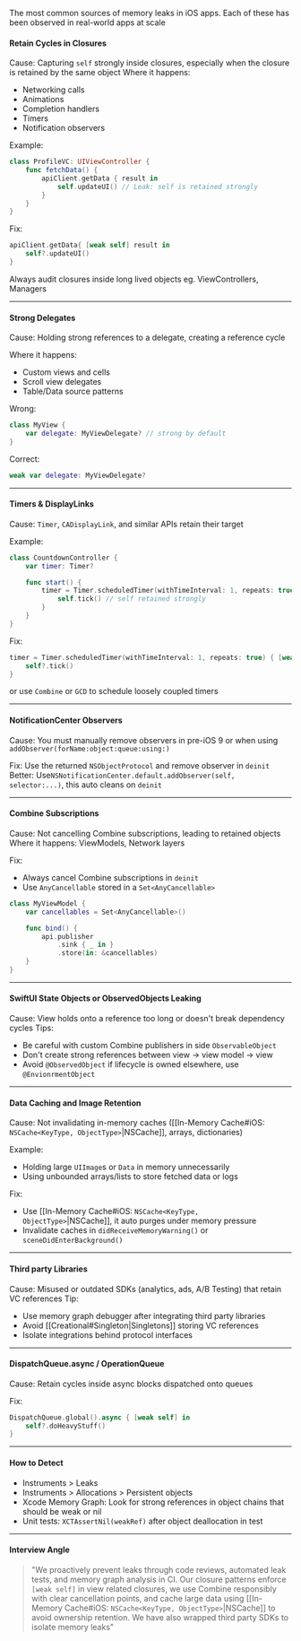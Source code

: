 The most common sources of memory leaks in iOS apps. Each of these has been observed in real-world apps at scale

#### Retain Cycles in Closures
Cause: Capturing `self` strongly inside closures, especially when the closure is retained by the same object
Where it happens:
- Networking calls
- Animations
- Completion handlers
- Timers
- Notification observers

Example:
```swift
class ProfileVC: UIViewController {
	func fetchData() {
		apiClient.getData { result in
			self.updateUI() // Leak: self is retained strongly
		}
	}
}
```

Fix:
```swift
apiClient.getData{ [weak self] result in 
	self?.updateUI()
}
```

Always audit closures inside long lived objects eg. ViewControllers, Managers

---
#### Strong Delegates
Cause: Holding strong references to a delegate, creating a reference cycle

Where it happens:
- Custom views and cells
- Scroll view delegates
- Table/Data source patterns

Wrong:
```swift
class MyView {
	var delegate: MyViewDelegate? // strong by default
}
```

Correct:
```swift
weak var delegate: MyViewDelegate?
```

---
#### Timers & DisplayLinks
Cause: `Timer`, `CADisplayLink`, and similar APIs retain their target

Example:
```swift
class CountdownController {
	var timer: Timer?

	func start() {
		timer = Timer.scheduledTimer(withTimeInterval: 1, repeats: true) {_ in 
			self.tick() // self retained strongly
		}
	}
}
```

Fix:
```swift
timer = Timer.scheduledTimer(withTimeInterval: 1, repeats: true) { [weak self] _ in 
	self?.tick()
}
```

or use `Combine` or `GCD` to schedule loosely coupled timers

---
#### NotificationCenter Observers
Cause: You must manually remove observers in pre-iOS 9 or when using `addObserver(forName:object:queue:using:)`

Fix: Use the returned `NSObjectProtocol` and remove observer in `deinit`
Better: Use`NSNotificationCenter.default.addObserver(self, selector:...)`, this auto cleans on `deinit`

---
#### Combine Subscriptions
Cause: Not cancelling Combine subscriptions, leading to retained objects
Where it happens: ViewModels, Network layers

Fix:
- Always cancel Combine subscriptions in `deinit`
- Use `AnyCancellable` stored in a `Set<AnyCancellable>`

```swift
class MyViewModel {
	var cancellables = Set<AnyCancellable>()

	func bind() {
		api.publisher
			.sink { _ in }
			.store(in: &cancellables)
	}
}
```

---
#### SwiftUI State Objects or ObservedObjects Leaking
Cause: View holds onto a reference too long or doesn't break dependency cycles
Tips:
- Be careful with custom Combine publishers in side `ObservableObject`
- Don't create strong references between view → view model → view
- Avoid `@ObservedObject` if lifecycle is owned elsewhere, use `@EnvionrmentObject`

---
#### Data Caching and Image Retention
Cause: Not invalidating in-memory caches ([[In-Memory Cache#iOS: `NSCache<KeyType, ObjectType>`|NSCache]], arrays, dictionaries)

Example:
- Holding large `UIImage`s or `Data` in memory unnecessarily
- Using unbounded arrays/lists to store fetched data or logs

Fix:
- Use [[In-Memory Cache#iOS: `NSCache<KeyType, ObjectType>`|NSCache]], it auto purges under memory pressure
- Invalidate caches in `didReceiveMemoryWarning()` or `sceneDidEnterBackground()`

---
#### Third party Libraries
Cause: Misused or outdated SDKs (analytics, ads, A/B Testing) that retain VC references
Tip:
- Use memory graph debugger after integrating third party libraries
- Avoid [[Creational#Singleton|Singletons]] storing VC references
- Isolate integrations behind protocol interfaces

---
#### DispatchQueue.async / OperationQueue
Cause: Retain cycles inside async blocks dispatched onto queues

Fix:
```swift
DispatchQueue.global().async { [weak self] in
	self?.doHeavyStuff()
}
```

---
#### How to Detect
- Instruments > Leaks
- Instruments > Allocations > Persistent objects
- Xcode Memory Graph: Look for strong references in object chains that should be weak or nil
- Unit tests: `XCTAssertNil(weakRef)` after object deallocation in test

---
#### Interview Angle
>"We proactively prevent leaks through code reviews, automated leak tests, and memory graph analysis in CI. Our closure patterns enforce `[weak self]` in view related closures, we use Combine responsibly with clear cancellation points, and cache large data using [[In-Memory Cache#iOS: `NSCache<KeyType, ObjectType>`|NSCache]] to avoid ownership retention. We have also wrapped third party SDKs to isolate memory leaks"